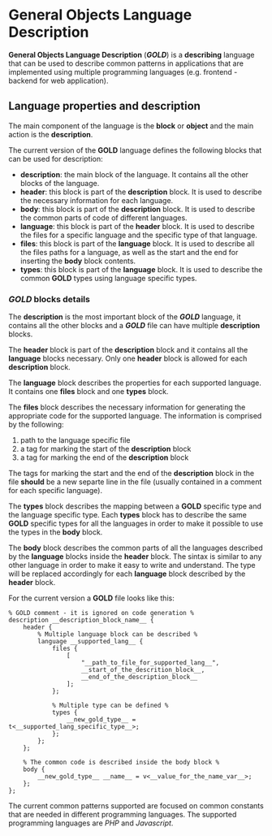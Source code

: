 # General Objects Language Description #

**General Objects Language Description** (*__GOLD__*) is a **describing** language that can be used to describe common patterns 
in applications that are implemented using multiple programming languages (e.g. frontend - backend for web application).

## Language properties and description ##
The main component of the language is the __block__ or __object__ and the main action is the __description__.

The current version of the __GOLD__ language defines the following blocks that can be used for description:
* __description__: the main block of the language. It contains all the other blocks of the language.
* __header__: this block is part of the __description__ block. It is used to describe the necessary information for each language.
* __body__: this block is part of the __description__ block. It is used to describe the common parts of code of different languages.
* __language__: this block is part of the __header__ block. It is used to describe the files for a specific language and the specific type of that language.
* __files__: this block is part of the __language__ block. It is used to describe all the files paths for a language, as well as the start and the end for inserting the __body__ block contents.
* __types__: this block is part of the __language__ block. It is used to describe the common __GOLD__ types using language specific types.

### *GOLD* blocks details ###

The __description__ is the most important block of the *__GOLD__* language, it contains all the other blocks and a *__GOLD__* file can have multiple __description__ blocks.

The __header__ block is part of the __description__ block and it contains all the __language__ blocks necessary. Only one __header__ block is allowed for each __description__ block.

The __language__ block describes the properties for each supported language. It contains one __files__ block and one __types__ block.

The __files__ block describes the necessary information for generating the appropriate code for the supported language. The information is comprised by the following:
1. path to the language specific file
2. a tag for marking the start of the __description__ block
3. a tag for marking the end of the __description__ block

The tags for marking the start and the end of the __description__ block in the file __should__ be a new separte line in the file (usually contained in a comment for each specific language).

The __types__ block describes the mapping between a __GOLD__ specific type and the language specific type. Each __types__ block has to describe the same __GOLD__ specific types for all the languages in order to make it possible to use the types in the __body__ block.

The __body__ block describes the common parts of all the languages described by the __language__ blocks inside the __header__ block. The sintax is similar to any other language in order to make it easy to write and understand.
The type will be replaced accordingly for each __language__ block described by the __header__ block.

For the current version a __GOLD__ file looks like this:
```
% GOLD comment - it is ignored on code generation %
description __description_block_name__ {
    header {
        % Multiple language block can be described %
        language __supported_lang__ {
            files {
                [
                    "__path_to_file_for_supported_lang__",
                    __start_of_the_descrition_block__,
                    __end_of_the_description_block__
                ];
            };

            % Multiple type can be defined %
            types {
                __new_gold_type__ = t<__supported_lang_specific_type__>;
            };
        };
    };

    % The common code is described inside the body block %
    body {
        __new_gold_type__ __name__ = v<__value_for_the_name_var__>;
    };
};
```
The current common patterns supported are focused on common constants that are needed in different programming languages.
The supported programming languages are *PHP* and *Javascript*.
